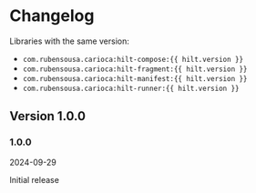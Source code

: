 # Changelog

Libraries with the same version:

- `com.rubensousa.carioca:hilt-compose:{{ hilt.version }}`
- `com.rubensousa.carioca:hilt-fragment:{{ hilt.version }}`
- `com.rubensousa.carioca:hilt-manifest:{{ hilt.version }}`
- `com.rubensousa.carioca:hilt-runner:{{ hilt.version }}`

## Version 1.0.0

### 1.0.0

2024-09-29

Initial release